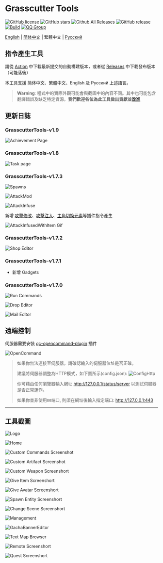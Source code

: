 # Grasscutter Tools

[![GitHub license](https://img.shields.io/github/license/jie65535/GrasscutterCommandGenerator)](https://github.com/jie65535/GrasscutterCommandGenerator/blob/main/LICENSE)
[![GitHub stars](https://img.shields.io/github/stars/jie65535/GrasscutterCommandGenerator)](https://github.com/jie65535/GrasscutterCommandGenerator/stargazers)
[![Github All Releases](https://img.shields.io/github/downloads/jie65535/GrasscutterCommandGenerator/total.svg)](https://github.com/jie65535/GrasscutterCommandGenerator/releases)
[![GitHub release](https://img.shields.io/github/v/release/jie65535/GrasscutterCommandGenerator)](https://github.com/jie65535/GrasscutterCommandGenerator/releases/latest)
[![Build](https://github.com/jie65535/GrasscutterCommandGenerator/actions/workflows/build.yml/badge.svg)](https://github.com/jie65535/GrasscutterCommandGenerator/actions/workflows/build.yml)
[![QQ Group](https://pub.idqqimg.com/wpa/images/group.png)](https://qm.qq.com/cgi-bin/qm/qr?k=PdS9--b-n8LEAmYjX8fNFXtKDcsp4NHN&jump_from=webapi&authKey=7ty3ZCKYMKLGWLmO8O84qiNAZ0EuCnSGF+acP+74xuDMKYXXNjuPP7iUzffHz4r2)

[English](README.md) | [简体中文](README_zh-cn.md) | 繁體中文 | [Русский](README_ru-RU.md) 

## 指令產生工具

請從 [Action](https://github.com/jie65535/GrasscutterCommandGenerator/actions/workflows/build.yml) 中下載最新提交的自動構建版本，或者從 [Releases](https://github.com/jie65535/GrasscutterCommandGenerator/releases) 中下載發布版本（可能落後）

本工具支援 简体中文、繁體中文、English 及 Русский 上述語言。

> **Warning**: 程式中的實際外觀可能會與截圖中的內容不同。其中也可能包含翻譯錯誤及缺乏特定資源。**我們歡迎各位為此工具做出貢獻並[改進](/Source/GrasscutterTools/Resources/zh-tw)**

## 更新日誌

### GrasscutterTools-v1.9
![Achievement Page](Doc/Screenshots-tw/19-AchievementPage.png)

### GrasscutterTools-v1.8
![Task page](Doc/Screenshots-tw/18-TaskPage.png)

### GrasscutterTools-v1.7.3
![Spawns](Doc/Screenshots-tw/6-SpawnEntity.png)

![AttackMod](Doc/Screenshots-tw/6.1-AttackMod.png)

![AttackInfuse](Doc/Screenshots-tw/6.2-AttackInfuse.png)

新增 [攻擊修改](https://github.com/NotThorny/AttackModifier)、[攻擊注入](https://github.com/snoobi-seggs/AttackInfusedWithItem)、[主角切換元素](https://github.com/Penelopeep/SwitchElementTraveller)等插件指令產生

![AttackInfusedWithItem Gif](Doc/Screenshots-tw/AttackMod.gif)

### GrasscutterTools-v1.7.2
![Shop Editor](Doc/Screenshots-tw/17-ShopEditor.png)

### GrasscutterTools-v1.7.1
 - 新增 Gadgets

### GrasscutterTools-v1.7.0

![Run Commands](Doc/Screenshots-tw/RunMultipleCommands.png)

![Drop Editor](Doc/Screenshots-tw/15-DropEditor.png)

![Mail Editor](Doc/Screenshots-tw/16-MailEditor.png)

## 遠端控制

伺服器需要安裝 [gc-opencommand-plugin](https://github.com/jie65535/gc-opencommand-plugin) 插件

![OpenCommand](Doc/Screenshots-tw/OpenCommand.gif)

> 如果你無法連接至伺服器，請確認輸入的伺服器位址是否正確。
>
> 建議將伺服器調整為HTTP模式，如下圖所示(config.json):
> ![ConfigHttp](Doc/Screenshots-tw/ConfigHttp.png)
> 
> 你可藉由任何瀏覽器輸入網址 http://127.0.0.1/status/server 以測試伺服器是否正常運作。
>
> 如果你並非使用`80`端口, 則須在網址後輸入指定端口: http://127.0.0.1:443

---


## 工具截圖

![Logo](Doc/Screenshots-tw/GrasscutterLogo.png)

![Home](Doc/Screenshots-tw/0-Home.png)

![Custom Commands Screenshot](Doc/Screenshots-tw/1-CustomCommands.png)

![Custom Artifact Screenshot](Doc/Screenshots-tw/2-CustomArtifact.png)

![Custom Weapon Screenshort](Doc/Screenshots-tw/3-CustomWeapon.png)

![Give Item Screenshort](Doc/Screenshots-tw/4-GiveItem.png)

![Give Avatar Screenshort](Doc/Screenshots-tw/5-GiveAvatar.png)

![Spawn Entity Screenshort](Doc/Screenshots-tw/6-SpawnEntity.png)

![Change Scene Screenshort](Doc/Screenshots-tw/7-ChangeScene.png)

![Management](Doc/Screenshots-tw/9-Manage.png)

![GachaBannerEditor](Doc/Screenshots-tw/10-GachaBannerEditor.png)

![Text Map Browser](Doc/Screenshots-tw/11-TextMapBrowser.png)

![Remote Screenshort](Doc/Screenshots-tw/12-Remote.png)

![Quest Screenshort](Doc/Screenshots-tw/13-Quest.png)

